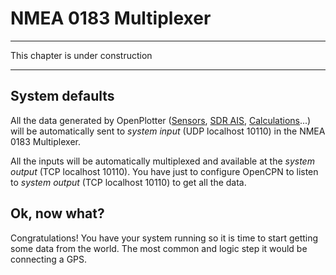 
# NMEA 0183 Multiplexer

---

This chapter is under construction

---

## System defaults

All the data generated by OpenPlotter ([Sensors](sensors.md), [SDR AIS](sdr_ais.md), [Calculations](calculate.md)...) will be automatically sent to *system input* (UDP localhost 10110) in the NMEA 0183 Multiplexer.

All the inputs will be automatically multiplexed and available at the *system output* (TCP localhost 10110). You have just to configure OpenCPN to listen to *system output* (TCP localhost 10110) to get all the data.

## Ok, now what?

Congratulations! You have your system running so it is time to start getting some data from the world. The most common and logic step it would be connecting a GPS.